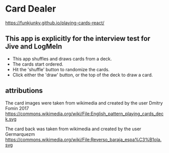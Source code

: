 # Card Dealer

https://funkjunky.github.io/playing-cards-react/

## This app is explicitly for the interview test for Jive and LogMeIn

 - This app shuffles and draws cards from a deck.
 - The cards start ordered.
 - Hit the 'shuffle' button to randomize the cards.
 - Click either the 'draw' button, or the top of the deck to draw a card.

## attributions

The card images were taken from wikimedia and created by the user Dmitry Fomin 2017
https://commons.wikimedia.org/wiki/File:English_pattern_playing_cards_deck.svg

The card back was taken from wikimedia and created by the user Germarquezm
https://commons.wikimedia.org/wiki/File:Reverso_baraja_espa%C3%B1ola.svg
